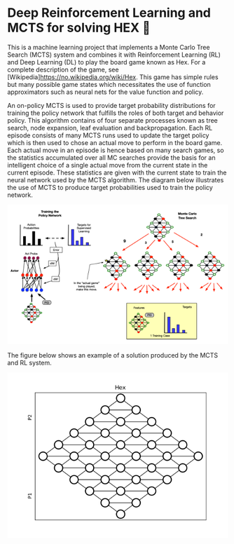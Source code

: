 # Deep Reinforcement Learning and MCTS for solving HEX 🤖

This is a machine learning project that implements a Monte Carlo Tree Search (MCTS) system and combines it with Reinforcement Learning (RL) and Deep Learning (DL) to play the board game known as Hex. For a complete description of the game, see [Wikipedia]https://no.wikipedia.org/wiki/Hex. This game has simple rules but many possible game states which necessitates the use of function approximators such as neural nets for the value function and policy.

An on-policy MCTS is used to provide target probability distributions for training the policy network that fulfills the roles of both target and behavior policy. This algorithm contains of four separate processes known as tree search, node expansion, leaf evaluation and backpropagation. Each RL episode consists of many MCTS runs used to update the target policy which is then used to chose an actual move to perform in the board game. Each actual move in an episode is hence based on many search games, so the statistics accumulated over all MC searches provide the basis for an intelligent choice of a single actual move from the current state in the current episode. These statistics are given with the current state to train the neural network used by the MCTS algorithm. The diagram below illustrates the use of MCTS to produce target probabilities used to train the policy network. 

![image](images/MCTS_system.png)

The figure below shows an example of a solution produced by the MCTS and RL system. 

![image](images/animation_75_300.gif)
